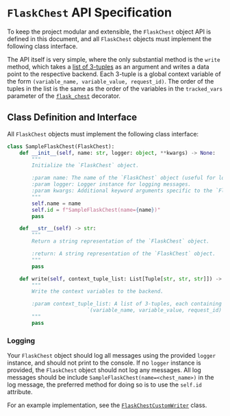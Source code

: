 # `FlaskChest` API Specification
To keep the project modular and extensible, the `FlaskChest` object API is defined in this document, and all `FlaskChest` objects must implement the following class interface.

The API itself is very simple, where the only substantial method is the `write` method, which takes a [list of 3-tuples](interfaces.md#example-context-tuple-list) as an argument and writes a data point to the respective backend. Each 3-tuple is a global context variable of the form `(variable_name, variable_value, request_id)`. The order of the tuples in the list is the same as the order of the variables in the `tracked_vars` parameter of the [`flask_chest`](interfaces.md#flask-chest-decorator) decorator.

## Class Definition and Interface
All `FlaskChest` objects must implement the following class interface:

```python
class SampleFlaskChest(FlaskChest):
    def __init__(self, name: str, logger: object, **kwargs) -> None:
        """
        Initialize the `FlaskChest` object.

        :param name: The name of the `FlaskChest` object (useful for logging).
        :param logger: Logger instance for logging messages.
        :param kwargs: Additional keyword arguments specific to the `FlaskChest` object.
        """
        self.name = name
        self.id = f"SampleFlaskChest(name={name})"
        pass

    def __str__(self) -> str:
        """
        Return a string representation of the `FlaskChest` object.

        :return: A string representation of the `FlaskChest` object.
        """
        pass

    def write(self, context_tuple_list: List[Tuple[str, str, str]]) -> None:
        """
        Write the context variables to the backend.

        :param context_tuple_list: A list of 3-tuples, each containing a global context variable of the form
                          `(variable_name, variable_value, request_id)`.
        """
        pass
```

### Logging
Your `FlaskChest` object should log all messages using the provided `logger` instance, and should not print to the console. If no `logger` instance is provided, the `FlaskChest` object should not log any messages. All log messages should be include `SampleFlaskChest(name=<chest_name>)` in the log message, the preferred method for doing so is to use the `self.id` attribute.

For an example implementation, see the [`FlaskChestCustomWriter`](https://github.com/peter-w-bryant/Flask-Chest/blob/main/flask-chest/flask_chest/chests/custom.py) class.